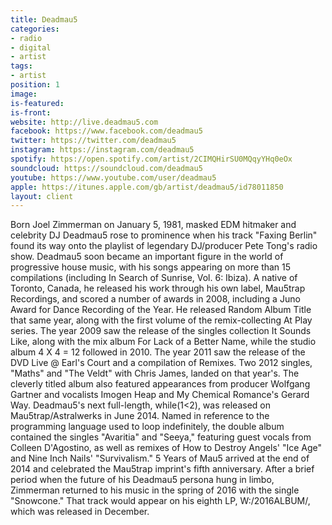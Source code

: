 ```yaml
---
title: Deadmau5
categories:
- radio
- digital
- artist
tags:
- artist
position: 1
image: 
is-featured: 
is-front: 
website: http://live.deadmau5.com
facebook: https://www.facebook.com/deadmau5
twitter: https://twitter.com/deadmau5
instagram: https://instagram.com/deadmau5
spotify: https://open.spotify.com/artist/2CIMQHirSU0MQqyYHq0eOx
soundcloud: https://soundcloud.com/deadmau5
youtube: https://www.youtube.com/user/deadmau5
apple: https://itunes.apple.com/gb/artist/deadmau5/id78011850
layout: client
---
```


Born Joel Zimmerman on January 5, 1981, masked EDM hitmaker and celebrity DJ Deadmau5 rose to prominence when his track "Faxing Berlin" found its way onto the playlist of legendary DJ/producer Pete Tong's radio show. Deadmau5 soon became an important figure in the world of progressive house music, with his songs appearing on more than 15 compilations (including In Search of Sunrise, Vol. 6: Ibiza). A native of Toronto, Canada, he released his work through his own label, Mau5trap Recordings, and scored a number of awards in 2008, including a Juno Award for Dance Recording of the Year. He released Random Album Title that same year, along with the first volume of the remix-collecting At Play series. The year 2009 saw the release of the singles collection It Sounds Like, along with the mix album For Lack of a Better Name, while the studio album 4 X 4 = 12 followed in 2010. The year 2011 saw the release of the DVD Live @ Earl's Court and a compilation of Remixes. Two 2012 singles, "Maths" and "The Veldt" with Chris James, landed on that year's. The cleverly titled album also featured appearances from producer Wolfgang Gartner and vocalists Imogen Heap and My Chemical Romance's Gerard Way. Deadmau5's next full-length, while(1<2), was released on Mau5trap/Astralwerks in June 2014. Named in reference to the programming language used to loop indefinitely, the double album contained the singles "Avaritia" and "Seeya," featuring guest vocals from Colleen D'Agostino, as well as remixes of How to Destroy Angels' "Ice Age" and Nine Inch Nails' "Survivalism." 5 Years of Mau5 arrived at the end of 2014 and celebrated the Mau5trap imprint's fifth anniversary. After a brief period when the future of his Deadmau5 persona hung in limbo, Zimmerman returned to his music in the spring of 2016 with the single "Snowcone." That track would appear on his eighth LP, W:/2016ALBUM/, which was released in December.